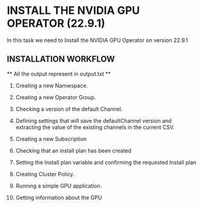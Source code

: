 # INSTALL THE NVIDIA GPU OPERATOR (22.9.1)

In this task we need to Install the NVIDIA GPU Operator on version 22.9.1

## INSTALLATION WORKFLOW 

** All the output represent in output.txt **

1. Creating a new Namwspace.

2. Creating a new Operator Group.

3. Checking a version of the default Channel.

4. Defining settings that will save the defaultChannel version and extracting the value of the existing channels in the current CSV.

5. Creating a new Subscription

6. Checking that an install plan has been created

7. Setting the Install plan variable and confirming the requested Install plan

8. Creating Cluster Policy.

9. Running a simple GPU application.

10. Getting information about the GPU
